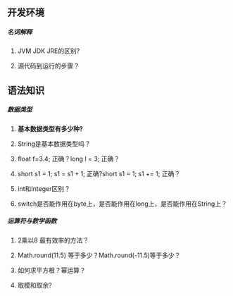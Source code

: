 ## 开发环境

##### 名词解释

1. JVM JDK JRE的区别?

2. 源代码到运行的步骤？

## 语法知识

##### 数据类型

1. **基本数据类型有多少种?**

2. String是基本数据类型吗？

3. float f=3.4; 正确？long l = 3; 正确？

4. short s1 = 1; s1 = s1 + 1; 正确?short s1 = 1; s1 += 1; 正确？

5. int和Integer区别？

6. switch是否能作用在byte上，是否能作用在long上，是否能作用在String上？

##### 运算符与数学函数

1. 2乘以8 最有效率的方法？

2. Math.round(11.5) 等于多少？Math.round(-11.5)等于多少？

3. 如何求平方根？幂运算？

4. 取模和取余?

